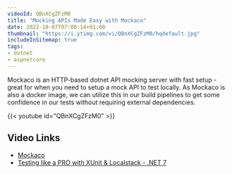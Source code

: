 ```yaml
---
videoId: QBnXCgZFzM0
title: "Mocking APIs Made Easy with Mockaco"
date: 2022-10-07T07:00:14+01:00
thumbnail: "https://i.ytimg.com/vi/QBnXCgZFzM0/hqdefault.jpg"
includeInSitemap: true
tags:
- dotnet
- aspnetcore
---
```


Mockaco is an HTTP-based dotnet API mocking server with fast setup - great for when you need to setup a mock API to test locally. As Mockaco is also a docker image, we can utilize this in our build pipelines to get some confidence in our tests without requiring external dependencies.

<!--more-->

{{< youtube id="QBnXCgZFzM0" >}}

## Video Links

- [Mockaco](https://github.com/natenho/Mockaco)
- [Testing like a PRO with XUnit & Localstack - .NET 7](https://www.youtube.com/watch?v=Ad7wruPBp3M)
